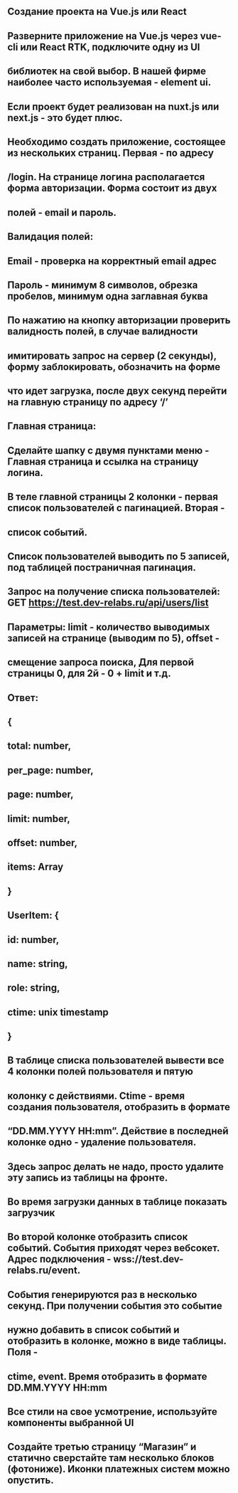 ## Создание проекта на Vue.js или React

## Разверните приложение на Vue.js через vue-cli или React RTK, подключите одну из UI

## библиотек на свой выбор. В нашей фирме наиболее часто используемая - element ui.

## Если проект будет реализован на nuxt.js или next.js - это будет плюс.

## Необходимо создать приложение, состоящее из нескольких страниц. Первая - по адресу

## /login. На странице логина располагается форма авторизации. Форма состоит из двух

## полей - email и пароль.

## Валидация полей:

## Email - проверка на корректный email адрес

## Пароль - минимум 8 символов, обрезка пробелов, минимум одна заглавная буква

## По нажатию на кнопку авторизации проверить валидность полей, в случае валидности

## имитировать запрос на сервер (2 секунды), форму заблокировать, обозначить на форме

## что идет загрузка, после двух секунд перейти на главную страницу по адресу ‘/’

## Главная страница:

## Сделайте шапку с двумя пунктами меню - Главная страница и ссылка на страницу логина.

## В теле главной страницы 2 колонки - первая список пользователей с пагинацией. Вторая -

## список событий.

## Список пользователей выводить по 5 записей, под таблицей постраничная пагинация.

## Запрос на получение списка пользователей: GET https://test.dev-relabs.ru/api/users/list

## Параметры: limit - количество выводимых записей на странице (выводим по 5), offset -

## смещение запроса поиска, Для первой страницы 0, для 2й - 0 + limit и т.д.

## Ответ:

## {

## total: number,

## per_page: number,

## page: number,

## limit: number,

## offset: number,

## items: Array<UserItem>

## }

## UserItem: {

## id: number,

## name: string,

## role: string,

## ctime: unix timestamp

## }

## В таблице списка пользователей вывести все 4 колонки полей пользователя и пятую

## колонку с действиями. Ctime - время создания пользователя, отобразить в формате

## “DD.MM.YYYY HH:mm”. Действие в последней колонке одно - удаление пользователя.

## Здесь запрос делать не надо, просто удалите эту запись из таблицы на фронте.

## Во время загрузки данных в таблице показать загрузчик

## Во второй колонке отобразить список событий. События приходят через вебсокет. Адрес подключения - wss://test.dev-relabs.ru/event.

## События генерируются раз в несколько секунд. При получении события это событие

## нужно добавить в список событий и отобразить в колонке, можно в виде таблицы. Поля -

## ctime, event. Время отобразить в формате DD.MM.YYYY HH:mm

## Все стили на свое усмотрение, используйте компоненты выбранной UI

## Создайте третью страницу “Магазин” и статично сверстайте там несколько блоков (фотониже). Иконки платежных систем можно опустить.
